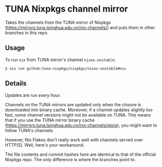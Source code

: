 # TUNA Nixpkgs channel mirror

Takes the channels from the TUNA mirror of Nixpkgs (<https://mirrors.tuna.tsinghua.edu.cn/nix-channels/>) and puts them in other branches in this repo.

## Usage

To run `nix` from TUNA mirror's channel `nixos-unstable`:

```
$ nix run github:tuna-nixpkgs/nixpkgs/nixos-unstable#nix
```

## Details

Updates are run *every hour*.

Channels on the TUNA mirrors are updated only when the closure is downloaded into binary cache. Moreover, if a channel updates slightly too fast, some channel versions might not be available on TUNA. This means that if you use the TUNA mirror binary cache (<https://mirrors.tuna.tsinghua.edu.cn/nix-channels/store>), you might want to follow TUNA's channels.

However, Nix Flakes don't really work well with channels served over HTTP(S). Well, here's your workaround.

The file contents and commit hashes here are identical to that of the official Nixpkgs repo. The only difference is where the branches point to.
